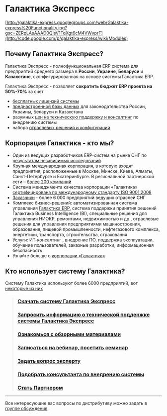 # Галактика Экспресс #

[http://galaktika-express.googlegroups.com/web/Galaktika-express%20Functionality.jpg?gsc=ZERpLAsAAAD0QIsV1TqXgt6cM4VWvprF](http://code.google.com/p/galaktika-express/wiki/Modules)

## Почему Галактика Экспресс? ##

Галактика Экспресс - полнофункциональная ERP система для предприятий среднего размера в **России**, **Украине**, **Беларуси** и **Казахстане**, сконфигурированная на основе системы Галактика ERP.

Галактика Экспресс -  позволяет **сократить бюджет ERP проекта на 50%-70%** за счет

  * [бесплатных лицензий системы](http://galaktika-express.ru/galaktika-ekspress/funkcional-sistemy)
  * [преднастроенной базы данных](http://galaktika-express.ru/galaktika-ekspress/vnedrenie-sistemy/prednastroennaya-baza-dannyx) для законодательства России, Украины, Беларуси и Казахстана
  * разумных [цен на техническую поддержку и консалтинг](http://galaktika-express.ru/cena-pricelist) по внедрению системы
  * набора [отраслевых решений и конфигураций](http://galaktika-express.ru/galaktika-ekspress/otraslevye-resheniya-na-platforme-sistemy-galaktika-ekspress)


## Корпорация Галактика - кто мы? ##

  * Один из ведущих разработчиков ERP-систем на рынке СНГ по [результатам независимых исследований](MarketPosition.md)
  * Крупная международная корпорация, в которую входят предприятия, расположенные в Москве, Минске, Киеве, Алматы, Санкт-Петербурге и Екатеринбурге. В региональной партнерской сети – [более 200 компаний](WeCanHelpYou.md)
  * Система менеджмента качества корпорации «Галактика» [сертифицирована по международному стандарту ISO 9001:2008](testirovanie.md)
  * [Заказчики](Customers.md) - более 6 000 предприятий ведущих отраслей СНГ
  * Комплекс бизнес-решений: автоматизированная система управления [Галактика ERP](http://www.galaktika.ru/), система поддержки принятия решений Галактика Business Intelligence (BI), специальные решения для управления НИОКР, ремонтами, недвижимостью и др., отраслевые решения для управления предприятиями машиностроения, образования, пищевой промышленности, нефтегазового комплекса, энергетики, транспорта, строительства, страхования
  * Услуги: ИТ-консалтинг , внедрение ПО, поддержка эксплуатации, обучение пользователей, заказные разработки, информационная безопасность
  * Узнайте больше о [корпорации «Галактика»](http://www.galaktika.ru/company/)

## Кто использует систему Галактика? ##

Систему Галактика используют более 6000 предприятий, вот [некоторые из них](Customers.md)


> ### [Скачать систему Галактика Экспресс](http://galaktika-express.ru/skachat) ###
> ### [Запросить информацию о технической поддержке системы Галактика Экспресс](http://galaktika-express.ru/kontakty/podpisatsya-na-uslugi) ###
> ### [Ознакомься с обзорными материалами](ppt_and_pdf.md) ###
> ### [Записаться на вебинар, посетить семинар](http://galaktika-express.ru/posetit-vebinar) ###
> ### [Задать вопрос эксперту](http://galaktika-express.ru/kontakty/zadat-vopros) ###
> ### [Подобрать консультанта по внедрению системы](http://galaktika-express.ru/galaktika-ekspress/vnedrenie-sistemy/vnedrenie-bez-problem) ###
> ### [Стать Партнером](http://galaktika-express.ru/kontakty/stat-partnerom) ###


---

Все интересующие вас вопросы по дистрибутиву можно задать в [группе обсуждения](http://groups.google.com/group/galaktika-express/topics).